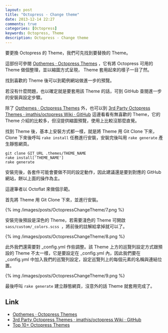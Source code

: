 ```yaml
---
layout: post
title: "Octopress - Change theme"
date: 2013-12-14 22:27
comments: true
categories: [Octopress]
keywords: Octopress, Theme
description: Octopress - Change theme
---
```


要更換 Octopress 的 Theme，我們可先找到要替換的 Theme。  

這部份可參閱 [Opthemes · Octopress Themes](http://opthemes.com/) ，它有將 Octopress 可用的 Theme 做個整理，並以縮圖方式呈現， Theme 套用起來的樣子一目了然。

<!--More-->

找到喜歡的 Theme 後可以到範例網站做進一步的預覽。

若沒有什麼問題，也以確定就是要套用該 Theme 的話，可到 GitHub 查閱進一步的安裝與設定步驟。  

除了 [Opthemes · Octopress Themes](http://opthemes.com/) 外，也可以到 [3rd Party Octopress Themes · imathis/octopress Wiki · GitHub](https://github.com/imathis/octopress/wiki/3rd-Party-Octopress-Themes) 這邊看看有無喜歡的 Theme，它的 Theme 介紹的比較多，但沒提供縮圖預覽，使用上比較沒那麼直覺。  


找到 Theme 後，基本上安裝方式都一樣，就是將 Theme 用 Git Clone 下來，Clone 下來後呼叫 `rake install` 任務進行安裝，安裝完後叫用 `rake generate` 產生靜態網頁。

    git clone GIT_URL .themes/THEME_NAME
    rake install['THEME_NAME']
    rake generate


安裝完後，各套件可能會要做不同的設定動作，因此建議還是要到對應的 GitHub 網站，餅以上面的操作為主。

這邊筆者以 Octoflat 來做個示範。

首先將 Theme 用 Git Clone 下來，並進行安裝。

{% img /images/posts/OctopressChangeTheme/7.png %}


安裝完後預設是深色的 Theme，若需要淺色的 Theme 可開啟 `sass/custom/_colors.scss `，將前後的註解給拿掉就可以了。

{% img /images/posts/OctopressChangeTheme/8.png %}


此外我們還需要對 _config.yml 作些調整。該 Theme 上方的巡覽列設定方式跟預設的 Theme 不太一樣，它是要設定在 _config.yml 內，因此我們要在 _config.yml 中加入我們的巡覽列設定，設定巡覽列上的每個元素的名稱與連結位置。

{% img /images/posts/OctopressChangeTheme/9.png %}


最後呼叫 `rake generate` 建立靜態網頁，沒意外的話 Theme 就套用完成了。


Link
----
* [Opthemes · Octopress Themes](http://opthemes.com/)
* [3rd Party Octopress Themes · imathis/octopress Wiki · GitHub](https://github.com/imathis/octopress/wiki/3rd-Party-Octopress-Themes)
* [Top 10+ Octopress Themes](http://www.evolument.com/blog/2013/03/02/top-10-plus-octopress-themes/)

